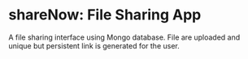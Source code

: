 # shareNow: File Sharing App
A file sharing interface using Mongo database. File are uploaded and
unique but persistent link is generated for the user.
